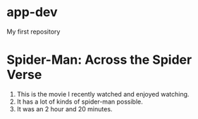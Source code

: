 # app-dev
My first repository
# **Spider-Man: Across the Spider Verse**
1. This is the movie I recently watched and enjoyed watching.
2. It has a lot of kinds of spider-man possible.
3. It was an 2 hour and 20 minutes.
